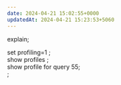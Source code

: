 ```yaml
---
date: 2024-04-21 15:02:55+0000
updatedAt: 2024-04-21 15:23:53+5060
---
```

explain;

set profiling=1 ;  
show profiles ;  
show profile for query 55;  
;